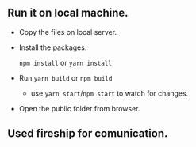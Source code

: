 ## Run it on local machine.

-   Copy the files on local server.

-   Install the packages.

    `npm install` or `yarn install`

-   Run `yarn build` or `npm build`

    -   use `yarn start`/`npm start` to watch for changes.

-   Open the public folder from browser.


## Used fireship for comunication.